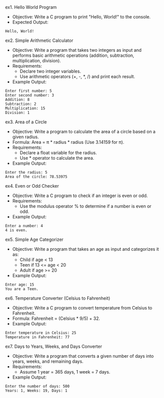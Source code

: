 ex1. Hello World Program
- Objective: Write a C program to print "Hello, World!" to the console.
- Expected Output: 
``` 
Hello, World! 
``` 
ex2. Simple Arithmetic Calculator
- Objective: Write a program that takes two integers as input and performs basic arithmetic operations (addition, subtraction, multiplication, division).
- Requirements:
    * Declare two integer variables.
    * Use arithmetic operators (+, -, *, /) and print each result.
- Example Output:
``` 
Enter first number: 5 
Enter second number: 3 
Addition: 8 
Subtraction: 2 
Multiplication: 15 
Division: 1
```

ex3. Area of a Circle
- Objective: Write a program to calculate the area of a circle based on a given radius.
- Formula: Area = π * radius * radius (Use 3.14159 for π).
- Requirements:
    * Declare a float variable for the radius.
    * Use * operator to calculate the area.
- Example Output:
``` 
Enter the radius: 5
Area of the circle: 78.53975
```
ex4. Even or Odd Checker
- Objective: Write a C program to check if an integer is even or odd.
- Requirements:
    * Use the modulus operator % to determine if a number is even or odd.
- Example Output:
```
Enter a number: 4
4 is even.
```
ex5. Simple Age Categorizer
- Objective: Write a program that takes an age as input and categorizes it as:
   * Child if age < 13
   * Teen if 13 <= age < 20
   * Adult if age >= 20
- Example Output:
```
Enter age: 15
You are a Teen.
```
ex6. Temperature Converter (Celsius to Fahrenheit)
- Objective: Write a C program to convert temperature from Celsius to Fahrenheit.
- Formula: Fahrenheit = (Celsius * 9/5) + 32.
- Example Output:
```
Enter temperature in Celsius: 25
Temperature in Fahrenheit: 77
```
ex7. Days to Years, Weeks, and Days Converter
- Objective: Write a program that converts a given number of days into years, weeks, and remaining days.
- Requirements:
    * Assume 1 year = 365 days, 1 week = 7 days.
- Example Output:
```
Enter the number of days: 500
Years: 1, Weeks: 19, Days: 1
```
